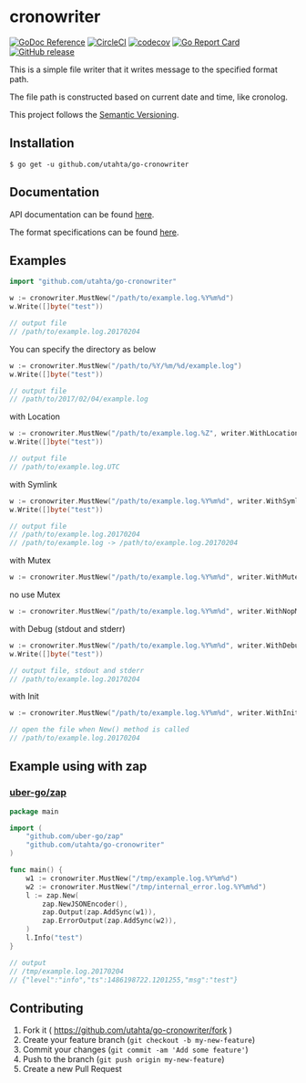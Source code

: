 # cronowriter

[![GoDoc Reference](https://godoc.org/github.com/utahta/go-cronowriter?status.svg)](http://godoc.org/github.com/utahta/go-cronowriter)
[![CircleCI](https://circleci.com/gh/utahta/go-cronowriter.svg?style=svg)](https://circleci.com/gh/utahta/go-cronowriter)
[![codecov](https://codecov.io/gh/utahta/go-cronowriter/branch/master/graph/badge.svg)](https://codecov.io/gh/utahta/go-cronowriter)
[![Go Report Card](https://goreportcard.com/badge/github.com/utahta/go-cronowriter)](https://goreportcard.com/report/github.com/utahta/go-cronowriter)
[![GitHub release](https://img.shields.io/github/release/utahta/go-cronowriter.svg)](https://github.com/utahta/go-cronowriter/releases)

This is a simple file writer that it writes message to the specified format path.

The file path is constructed based on current date and time, like cronolog.

This project follows the [Semantic Versioning](https://semver.org/).

## Installation

```
$ go get -u github.com/utahta/go-cronowriter
```

## Documentation

API documentation can be found [here](http://godoc.org/github.com/utahta/go-cronowriter).

The format specifications can be found [here](https://github.com/lestrrat-go/strftime#supported-conversion-specifications).

## Examples

```go
import "github.com/utahta/go-cronowriter"
```

```go
w := cronowriter.MustNew("/path/to/example.log.%Y%m%d")
w.Write([]byte("test"))

// output file
// /path/to/example.log.20170204
```

You can specify the directory as below
```go
w := cronowriter.MustNew("/path/to/%Y/%m/%d/example.log")
w.Write([]byte("test"))

// output file
// /path/to/2017/02/04/example.log
```

with Location
```go
w := cronowriter.MustNew("/path/to/example.log.%Z", writer.WithLocation(time.UTC))
w.Write([]byte("test"))

// output file
// /path/to/example.log.UTC
```

with Symlink
```go
w := cronowriter.MustNew("/path/to/example.log.%Y%m%d", writer.WithSymlink("/path/to/example.log"))
w.Write([]byte("test"))

// output file
// /path/to/example.log.20170204
// /path/to/example.log -> /path/to/example.log.20170204
```

with Mutex
```go
w := cronowriter.MustNew("/path/to/example.log.%Y%m%d", writer.WithMutex())
```

no use Mutex
```go
w := cronowriter.MustNew("/path/to/example.log.%Y%m%d", writer.WithNopMutex())
```

with Debug (stdout and stderr)
```go
w := cronowriter.MustNew("/path/to/example.log.%Y%m%d", writer.WithDebug())
w.Write([]byte("test"))

// output file, stdout and stderr
// /path/to/example.log.20170204
```

with Init
```go
w := cronowriter.MustNew("/path/to/example.log.%Y%m%d", writer.WithInit())

// open the file when New() method is called
// /path/to/example.log.20170204
```

## Example using with zap

### [uber-go/zap](https://github.com/uber-go/zap)

```go
package main

import (
	"github.com/uber-go/zap"
	"github.com/utahta/go-cronowriter"
)

func main() {
	w1 := cronowriter.MustNew("/tmp/example.log.%Y%m%d")
	w2 := cronowriter.MustNew("/tmp/internal_error.log.%Y%m%d")
	l := zap.New(
		zap.NewJSONEncoder(),
		zap.Output(zap.AddSync(w1)),
		zap.ErrorOutput(zap.AddSync(w2)),
	)
	l.Info("test")
}

// output
// /tmp/example.log.20170204
// {"level":"info","ts":1486198722.1201255,"msg":"test"}
```

## Contributing

1. Fork it ( https://github.com/utahta/go-cronowriter/fork )
2. Create your feature branch (`git checkout -b my-new-feature`)
3. Commit your changes (`git commit -am 'Add some feature'`)
4. Push to the branch (`git push origin my-new-feature`)
5. Create a new Pull Request


